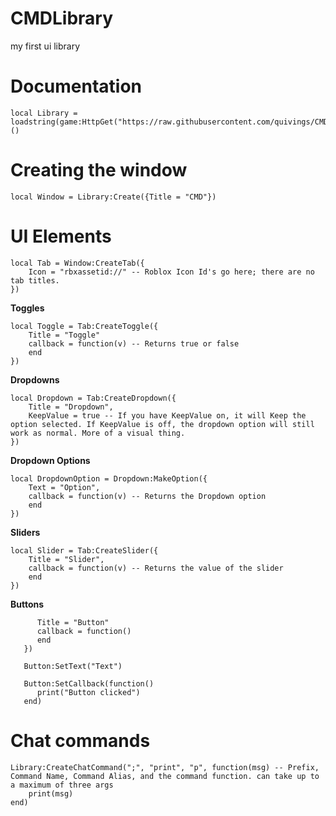 # CMDLibrary
my first ui library 

# Documentation

```
local Library = loadstring(game:HttpGet("https://raw.githubusercontent.com/quivings/CMDLibrary/main/src"))()
```

# Creating the window
```
local Window = Library:Create({Title = "CMD"})
```

# UI Elements

```
local Tab = Window:CreateTab({
    Icon = "rbxassetid://" -- Roblox Icon Id's go here; there are no tab titles.
})
```

**Toggles**
```
local Toggle = Tab:CreateToggle({
    Title = "Toggle"
    callback = function(v) -- Returns true or false
    end
})
```

**Dropdowns**
```
local Dropdown = Tab:CreateDropdown({
    Title = "Dropdown",
    KeepValue = true -- If you have KeepValue on, it will Keep the option selected. If KeepValue is off, the dropdown option will still work as normal. More of a visual thing.
})
```

**Dropdown Options**
```
local DropdownOption = Dropdown:MakeOption({
    Text = "Option",
    callback = function(v) -- Returns the Dropdown option
    end
})
```
**Sliders**
```
local Slider = Tab:CreateSlider({
    Title = "Slider",
    callback = function(v) -- Returns the value of the slider
    end
})
```

**Buttons**
```local Button = Tab:CreateButton({
      Title = "Button"
      callback = function()
      end
   })

   Button:SetText("Text")
   
   Button:SetCallback(function()
      print("Button clicked")
   end)
```

# Chat commands

```
Library:CreateChatCommand(";", "print", "p", function(msg) -- Prefix, Command Name, Command Alias, and the command function. can take up to a maximum of three args
    print(msg)
end)
```
